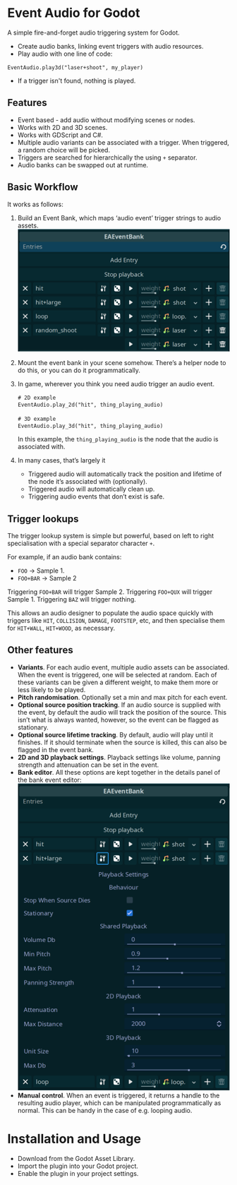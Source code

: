 # Event Audio for Godot
A simple fire-and-forget audio triggering system for Godot.

- Create audio banks, linking event triggers with audio resources.
- Play audio with one line of code:
```gdscript
EventAudio.play3d("laser+shoot", my_player)
```
- If a trigger isn't found, nothing is played.

## Features
- Event based - add audio without modifying scenes or nodes.
- Works with 2D and 3D scenes.
- Works with GDScript and C#. 
- Multiple audio variants can be associated with a trigger. When triggered, a random choice will be picked.
- Triggers are searched for hierarchically the using `+` separator.
- Audio banks can be swapped out at runtime.

## Basic Workflow
It works as follows:
1. Build an Event Bank, which maps ‘audio event’ trigger strings to audio assets.
![Image of audio bank](screenshots/audio-bank.png?raw="true")

2. Mount the event bank in your scene somehow. There’s a helper node to do this, or you can do it programmatically.
3. In game, wherever you think you need audio trigger an audio event.

    ```
    # 2D example
    EventAudio.play_2d("hit", thing_playing_audio)

    # 3D example
    EventAudio.play_3d("hit", thing_playing_audio)
    ```

    In this example, the `thing_playing_audio` is the node that the audio is associated with.
4. In many cases, that’s largely it
    - Triggered audio will automatically track the position and lifetime of the node it’s associated with (optionally). 
    - Triggered audio will automatically clean up.
    - Triggering audio events that don’t exist is safe.

## Trigger lookups
The trigger lookup system is simple but powerful, based on left to right specialisation with a special separator character `+`.

For example, if an audio bank contains: 
- `FOO` -> Sample 1.
- `FOO+BAR` -> Sample 2

Triggering `FOO+BAR` will trigger Sample 2.
Triggering `FOO+QUX` will trigger Sample 1.
Triggering `BAZ` will trigger nothing.

This allows an audio designer to populate the audio space quickly with triggers like `HIT`, `COLLISION`, `DAMAGE`, `FOOTSTEP`, etc, and then specialise them for `HIT+WALL`, `HIT+WOOD`, as necessary.

## Other features
- **Variants**. For each audio event, multiple audio assets can be associated. When the event is triggered, one will be selected at random. Each of these variants can be given a different weight, to make them more or less likely to be played.
- **Pitch randomisation**. Optionally set a min and max pitch for each event.
- **Optional source position tracking**. If an audio source is supplied with the event, by default the audio will track the position of the source. This isn’t what is always wanted, however, so the event can be flagged as stationary.
- **Optional source lifetime tracking**. By default, audio will play until it finishes. If it should terminate when the source is killed, this can also be flagged in the event bank.
- **2D and 3D playback settings**. Playback settings like volume, panning strength and attenuation can be set in the event.
- **Bank editor**. All these options are kept together in the details panel of the bank event editor:
    ![settings editor](screenshots/settings.png)
- **Manual control**. When an event is triggered, it returns a handle to the resulting audio player, which can be manipulated  programmatically as normal. This can be handy in the case of e.g. looping audio.
 

# Installation and Usage
- Download from the Godot Asset Library.
- Import the plugin into your Godot project.
- Enable the plugin in your project settings.
